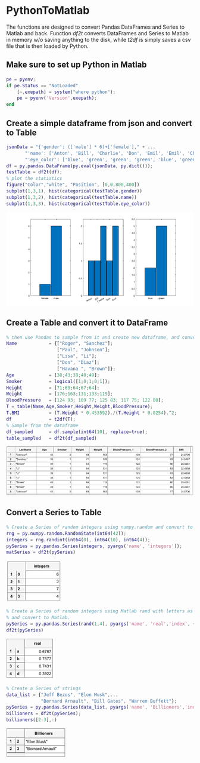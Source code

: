 # PythonToMatlab
The functions are designed to convert Pandas DataFrames and Series to Matlab and back.
Function *df2t* converts DataFrames and Series to Matlab in memory w/o saving anything to the disk, while *t2df* is simply saves a csv file that is then loaded by Python.

## Make sure to set up Python in Matlab
```Matlab
pe = pyenv;
if pe.Status == "NotLoaded"
    [~,exepath] = system("where python");
    pe = pyenv('Version',exepath);
end
```

## Create a simple dataframe from json and convert to Table
```Matlab
jsonData = "{'gender': (['male'] * 6)+['female']," + ...
       "'name': ['Anton', 'Bill', 'Charlie', 'Don', 'Emil', 'Emil', 'Charlie']," +...
       "'eye_color': ['blue', 'green', 'green', 'green', 'blue', 'green', 'green']}";
df = py.pandas.DataFrame(py.eval(jsonData, py.dict()));
testTable = df2t(df);
% plot the statistics
figure("Color","white", "Position", [0,0,800,400])
subplot(1,3,1), hist(categorical(testTable.gender))
subplot(1,3,2), hist(categorical(testTable.name))
subplot(1,3,3), hist(categorical(testTable.eye_color))
```
![Histogram](Figures/hist1.png)
## Create a Table and convert it to DataFrame
```Matlab
% then use Pandas to sample from it and create new dataframe, and convert it to Table
Name            = {["Roger", "Sanchez"];
                   ["Paul", "Johnson"];
                   ["Lisa", "Li"];
                   ["Don", "Diaz"];
                   ["Havana ", "Brown"]};
Age             = [38;43;38;40;49];
Smoker          = logical([1;0;1;0;1]);
Height          = [71;69;64;67;64];
Weight          = [176;163;131;133;119];
BloodPressure   = [124 93; 109 77; 125 83; 117 75; 122 80];
T = table(Name,Age,Smoker,Height,Weight,BloodPressure);
T.BMI           = (T.Weight * 0.453592)./(T.Height * 0.0254).^2;
df              = t2df(T);
% Sample from the dataframe
df_sampled      = df.sample(int64(10), replace=true);
table_sampled   = df2t(df_sampled)
```
![table1](Figures/table1.png)
## Convert a Series to Table
```Matlab
% Create a Series of random integers using numpy.random and convert to table 
rng = py.numpy.random.RandomState(int64(42));
integers = rng.randint(int64(0), int64(10), int64(4));
pySeries = py.pandas.Series(integers, pyargs('name', 'integers'));
matSeries = df2t(pySeries)
```
![table2](Figures/table2.png)
```Matlab
% Create a Series of random integers using Matlab rand with letters as indexes
% and convert to Matlab.
pySeries = py.pandas.Series(rand(1,4), pyargs('name', 'real','index', {'a', 'b', 'c', 'd'}));
df2t(pySeries)
```
![table3](Figures/table3.png)
```Matlab
% Create a Series of strings 
data_list = {"Jeff Bezos", "Elon Musk",...
             "Bernard Arnault", "Bill Gates", "Warren Buffett"};
pySeries = py.pandas.Series(data_list, pyargs('name', 'Billioners','index', int64([1:numel(data_list)])));
billioners = df2t(pySeries);
billioners([2:3],:)
```
![table2](Figures/table4.png)
